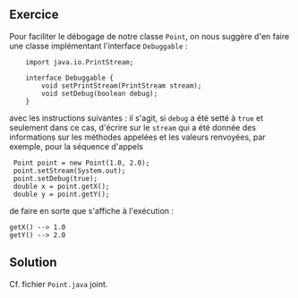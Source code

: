 
Exercice
--------------------------------------------------------------------------------

Pour faciliter le débogage de notre classe `Point`, on nous suggère d'en
faire une classe implémentant l'interface `Debuggable` :

        import java.io.PrintStream;

        interface Debuggable {
            void setPrintStream(PrintStream stream);
            void setDebug(boolean debug);
        }

avec les instructions suivantes : il s'agit, si `debug` a été setté à `true` et
seulement dans ce cas, d'écrire sur le `stream` qui a été donnée des 
informations sur les méthodes appelées et les valeurs renvoyées, par exemple,
pour la séquence d'appels

     Point point = new Point(1.0, 2.0);
     point.setStream(System.out);
     point.setDebug(true);
     double x = point.getX();
     double y = point.getY();

de faire en sorte que s'affiche à l'exécution :

    getX() --> 1.0
    getY() --> 2.0

Solution
--------------------------------------------------------------------------------

Cf. fichier `Point.java` joint.